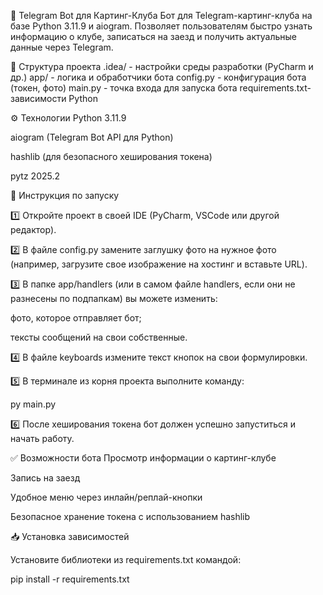 🏁 Telegram Bot для Картинг-Клуба
Бот для Telegram-картинг-клуба на базе Python 3.11.9 и aiogram.
Позволяет пользователям быстро узнать информацию о клубе, записаться на заезд и получить актуальные данные через Telegram.

📂 Структура проекта
.idea/          - настройки среды разработки (PyCharm и др.)
app/            - логика и обработчики бота
config.py       - конфигурация бота (токен, фото)
main.py         - точка входа для запуска бота
requirements.txt- зависимости Python

⚙️ Технологии
Python 3.11.9

aiogram (Telegram Bot API для Python)

hashlib (для безопасного хеширования токена)

pytz 2025.2

🚀 Инструкция по запуску

1️⃣ Откройте проект в своей IDE (PyCharm, VSCode или другой редактор).

2️⃣ В файле config.py замените заглушку фото на нужное фото (например, загрузите свое изображение на хостинг и вставьте URL).

3️⃣ В папке app/handlers (или в самом файле handlers, если они не разнесены по подпапкам) вы можете изменить:

фото, которое отправляет бот;

тексты сообщений на свои собственные.

4️⃣ В файле keyboards измените текст кнопок на свои формулировки.

5️⃣ В терминале из корня проекта выполните команду:

py main.py

6️⃣ После хеширования токена бот должен успешно запуститься и начать работу.

✅ Возможности бота
Просмотр информации о картинг-клубе

Запись на заезд

Удобное меню через инлайн/реплай-кнопки

Безопасное хранение токена с использованием hashlib

📥 Установка зависимостей

Установите библиотеки из requirements.txt командой:

pip install -r requirements.txt

